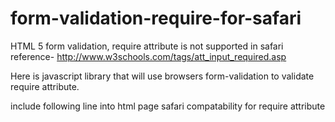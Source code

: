 # form-validation-require-for-safari

HTML 5 form validation, require attribute is not supported in safari <br>
reference- http://www.w3schools.com/tags/att_input_required.asp

Here is javascript library that will use browsers form-validation to validate require attribute.

include following line into html page safari compatability for require attribute
<script type="text/javascript" src="form-validation-require-for-safari.js" />

